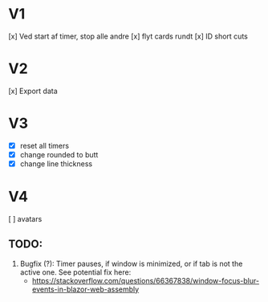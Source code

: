 # V1
[x] Ved start af timer, stop alle andre
[x] flyt cards rundt
[x] ID short cuts

# V2
[x] Export data

# V3
* [x] reset all timers
* [x] change rounded to butt
* [x] change line thickness

# V4
[ ] avatars

## TODO:
1) Bugfix (?): Timer pauses, if window is minimized, or if tab is not the active one. See potential fix here:
    * https://stackoverflow.com/questions/66367838/window-focus-blur-events-in-blazor-web-assembly
